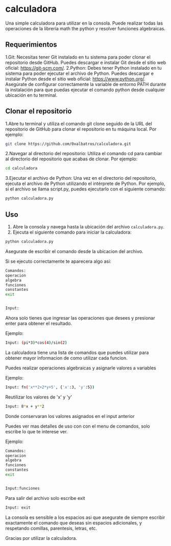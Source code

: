 # calculadora

Una simple calculadora para utilizar en la consola. Puede realizar todas las operaciones de la libreria math the python y resolver funciones algebraicas.

## Requerimientos

1.Git: Necesitas tener Git instalado en tu sistema para poder clonar el repositorio desde GitHub. Puedes descargar e instalar Git desde el sitio web oficial: https://git-scm.com/.
2.Python: Debes tener Python instalado en tu sistema para poder ejecutar el archivo de Python. Puedes descargar e instalar Python desde el sitio web oficial: https://www.python.org/. Asegúrate de configurar correctamente la variable de entorno PATH durante la instalación para que puedas ejecutar el comando python desde cualquier ubicación en tu terminal.

## Clonar el repositorio

1.Abre tu terminal y utiliza el comando git clone seguido de la URL del repositorio de GitHub para clonar el repositorio en tu máquina local. Por ejemplo:

```bash
git clone https://github.com/0xalbatros/calculadora.git
```

2.Navegar al directorio del repositorio: Utiliza el comando cd para cambiar al directorio del repositorio que acabas de clonar. Por ejemplo:

```bash
cd calculadora
```

3.Ejecutar el archivo de Python: Una vez en el directorio del repositorio, ejecuta el archivo de Python utilizando el intérprete de Python. Por ejemplo, si el archivo se llama script.py, puedes ejecutarlo con el siguiente comando:

```bash
python calculadora.py
```

## Uso

1. Abre la consola y navega hasta la ubicación del archivo `calculadora.py`.
2. Ejecuta el siguiente comando para iniciar la calculadora:

```bash
python calculadora.py
```

Asegurate de escribir el comando desde la ubicacion del archivo.

Si se ejecuto correctamente te aparecera algo asi:

```bash
Comandos:
operacion
algebra
funciones
constantes
exit


Input:
```

Ahora solo tienes que ingresar las operaciones que desees y presionar enter para obtener el resultado.

Ejemplo:

```bash
Input: (pi*3)*cos(4)/sin(2)
```

La calculadora tiene una lista de comandos que puedes utilizar para obtener mayor informacion de como utilizar cada funcion.

Puedes realizar operaciones algebraicas y asignarle valores a variables

Ejemplo:

```bash
Input: fn('x**2+2*y+5', {'x':3, 'y':5})
```
Reutilizar los valores de 'x' y 'y'

```bash
Input: 8*x + y**2
```
Donde conservaran los valores asignados en el input anterior

Puedes ver mas detalles de uso con con el menu de comandos, solo escribe lo que te interese ver.

Ejemplo:

```bash
Comandos:
operacion
algebra
funciones
constantes
exit


Input:funciones
```

Para salir del archivo solo escribe exit

```bash
Input: exit
```

La consola es sensible a los espacios asi que asegurate de siempre escribir exactamente el comando que deseas sin espacios adicionales, y respetando comillas, parentesis, letras, etc.

Gracias por utilizar la calculadora. 
